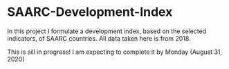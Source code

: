 # SAARC-Development-Index
In this project I formulate a development index, based on the selected indicators, of SAARC countries. All data taken here is from 2018.

This is sill in progress! I am expecting to complete it by Monday (August 31, 2020)
